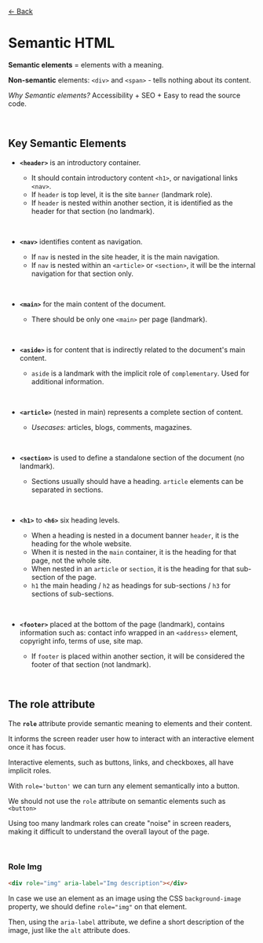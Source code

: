 [&larr; Back](./README.md)

# Semantic HTML

**Semantic elements** = elements with a meaning.

**Non-semantic** elements: `<div>` and `<span>` - tells nothing about its content.

_Why Semantic elements?_ Accessibility + SEO + Easy to read the source code.

<br>

## Key Semantic Elements

- **`<header>`** is an introductory container.

  - It should contain introductory content `<h1>`, or navigational links `<nav>`.
  - If `header` is top level, it is the site `banner` (landmark role).
  - If `header` is nested within another section, it is identified as the header for that section (no landmark).

<br>

- **`<nav>`** identifies content as navigation.

  - If `nav` is nested in the site header, it is the main navigation.
  - If `nav` is nested within an `<article>` or `<section>`, it will be the internal navigation for that section only.

<br>

- **`<main>`** for the main content of the document.

  - There should be only one `<main>` per page (landmark).

<br>

- **`<aside>`** is for content that is indirectly related to the document's main content.

  - `aside` is a landmark with the implicit role of `complementary`. Used for additional information.

<br>

- **`<article>`** (nested in main) represents a complete section of content.

  - _Usecases:_ articles, blogs, comments, magazines.

<br>

- **`<section>`** is used to define a standalone section of the document (no landmark).

  - Sections usually should have a heading. `article` elements can be separated in sections.

<br>

- **`<h1>`** to **`<h6>`** six heading levels.

  - When a heading is nested in a document banner `header`, it is the heading for the whole website.
  - When it is nested in the `main` container, it is the heading for that page, not the whole site.
  - When nested in an `article` or `section`, it is the heading for that sub-section of the page.
  - `h1` the main heading / `h2` as headings for sub-sections / `h3` for sections of sub-sections.

<br>

- **`<footer>`** placed at the bottom of the page (landmark), contains information such as: contact info wrapped in an `<address>` element, copyright info, terms of use, site map.

  - If `footer` is placed within another section, it will be considered the footer of that section (not landmark).

<br>

## The role attribute

The **`role`** attribute provide semantic meaning to elements and their content.

It informs the screen reader user how to interact with an interactive element once it has focus.

Interactive elements, such as buttons, links, and checkboxes, all have implicit roles.

With `role='button'` we can turn any element semantically into a button.

We should not use the `role` attribute on semantic elements such as `<button>`

Using too many landmark roles can create "noise" in screen readers, making it difficult to understand the overall layout of the page.

<br>

### Role Img

```html
<div role="img" aria-label="Img description"></div>
```

In case we use an element as an image using the CSS `background-image` property, we should define `role="img"` on that element.

Then, using the `aria-label` attribute, we define a short description of the image, just like the `alt` attribute does.

<br>
